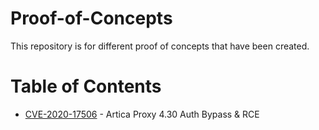 # Proof-of-Concepts

This repository is for different proof of concepts that have been created.

# Table of Contents
* [CVE-2020-17506](CVE-2020-17506-artica-rce.py) - Artica Proxy 4.30 Auth Bypass & RCE